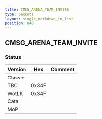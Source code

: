 ```yaml
---
title: CMSG_ARENA_TEAM_INVITE
type: packets
layout: single_markdown_in_list
position: 848
---
```


## CMSG_ARENA_TEAM_INVITE

### Status

Version    | Hex        | Comment
---------- | ---------- | ---------- 
Classic    |            |
TBC        | 0x34F      |
WotLK      | 0x34F      |
Cata       |            |
MoP        |            |